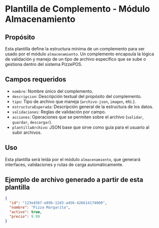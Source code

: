# Plantilla de Complemento - Módulo Almacenamiento

## Propósito
Esta plantilla define la estructura mínima de un complemento para ser usado por el módulo `almacenamiento`. Un complemento encapsula la lógica de validación y manejo de un tipo de archivo específico que se sube o gestiona dentro del sistema PizzePOS.

## Campos requeridos
- `nombre`: Nombre único del complemento.
- `descripcion`: Descripción textual del propósito del complemento.
- `tipo`: Tipo de archivo que maneja (`archivo-json`, `imagen`, etc.).
- `estructuraEsperada`: Descripción general de la estructura de los datos.
- `validaciones`: Reglas de validación por campo.
- `acciones`: Operaciones que se permiten sobre el archivo (`validar`, `guardar`, `descargar`).
- `plantillaArchivo`: JSON base que sirve como guía para el usuario al subir archivos.

## Uso
Esta plantilla será leída por el módulo `almacenamiento`, que generará interfaces, validaciones y rutas de carga automáticamente.

## Ejemplo de archivo generado a partir de esta plantilla
```json
{
  "id": "123e4567-e89b-12d3-a456-426614174000",
  "nombre": "Pizza Margarita",
  "activo": true,
  "precio": 9.99
}
```
